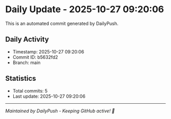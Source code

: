 # Daily Update - 2025-10-27 09:20:06

This is an automated commit generated by DailyPush.

## Daily Activity
- Timestamp: 2025-10-27 09:20:06
- Commit ID: b5632fd2
- Branch: main

## Statistics
- Total commits: 5
- Last update: 2025-10-27 09:20:06

---
*Maintained by DailyPush - Keeping GitHub active! 🚀*
